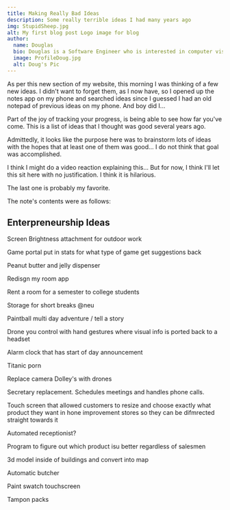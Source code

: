 ```yaml
---
title: Making Really Bad Ideas
description: Some really terrible ideas I had many years ago
img: StupidSheep.jpg
alt: My first blog post Logo image for blog
author:
  name: Douglas
  bio: Douglas is a Software Engineer who is interested in computer vision and our quest for strong AI. He also is constantly looking for ways to push the envelope of his personal mental and physical fitness.
  image: ProfileDoug.jpg
  alt: Doug's Pic
---
```


As per this new section of my website, this morning I was thinking of a few new ideas. I didn't want to forget them, as I now have, so I opened up the notes app on my phone and searched ideas since I guessed I had an old notepad of previous ideas on my phone. And boy did I...

Part of the joy of tracking your progress, is being able to see how far you've come. This is a list of ideas that I thought was good several years ago.

Admittedly, it looks like the purpose here was to brainstorm lots of ideas with the hopes that at least one of them was good... I do not think that goal was accomplished.

I think I might do a video reaction explaining this... But for now, I think I'll let this sit here with no justification.
I think it is hilarious.

The last one is probably my favorite.

The note's contents were as follows:

## Enterpreneurship Ideas

Screen Brightness attachment for outdoor work

Game portal put in stats for what type of game get suggestions back

Peanut butter and jelly dispenser

Redisgn my room app


Rent a room for a semester to college students

Storage for short breaks @neu

Paintball multi day adventure / tell a story

Drone you control with hand gestures where visual info is ported back to a headset

Alarm clock that has start of day announcement

Titanic porn

Replace camera Dolley's with drones

Secretary replacement. Schedules meetings and handles phone calls.

Touch screen that allowed customers to resize and choose exactly what product they want in hone improvement stores so they can be difmrected straight towards it

Automated receptionist?

Program to figure out which product isu better regardless of salesmen

3d model inside of buildings and convert into map

Automatic butcher

Paint swatch touchscreen

Tampon packs

